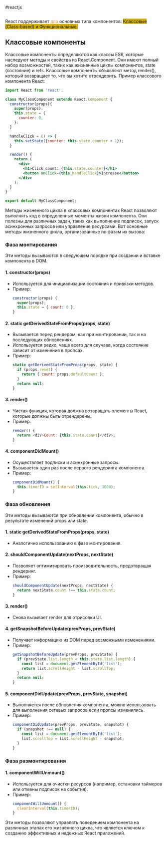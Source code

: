 #reactjs 
```table-of-contents
```
React поддерживает <font color="#f79646">два</font> основных типа компонентов: <span style="background:#d4b106">Классовые (Class-based) и Функциональные.</span>
## Классовые компоненты

Классовые компоненты определяются как классы ES6, которые наследуют методы и свойства из React.Component. Они имеют полный набор возможностей, таких как жизненные циклы компонентов, state (состояние) и refs. Классовые компоненты объявляют метод render(), который возвращает то, что вы хотите отрендерить. Пример классового компонента React:

``` jsx
import React from 'react';

class MyClassComponent extends React.Component {
  constructor(props){
    super(props);
    this.state = {
      counter: 0,
    };
  }

  handleClick = () => {
    this.setState({counter: this.state.counter + 1});
  }

  render() {
    return (
      <div>
        <h1>Click count: {this.state.counter}</h1>
        <button onClick={this.handleClick}>Increase</button>
      </div>
    );
  }
}

export default MyClassComponent;
```

Методы жизненного цикла в классовых компонентах React позволяют выполнять код в определенные моменты жизни компонента. Они полезны для различных задач, таких как выполнение подписок, запуск асинхронных запросов или управление ресурсами. Вот основные методы жизненного цикла, организованные по фазам их вызова:

### Фаза монтирования
Эти методы вызываются в следующем порядке при создании и вставке компонента в DOM.

#### 1. constructor(props)
   - Используется для инициализации состояния и привязки методов.
   - Пример:
     ```javascript
     constructor(props) {
       super(props);
       this.state = { count: 0 };
     }
     ```

#### 2. static getDerivedStateFromProps(props, state)
   - Вызывается перед рендером, как при монтировании, так и на последующих обновлениях. 
   - Используется редко, чаще всего для случаев, когда состояние зависит от изменения в пропсах.
   - Пример:
     ```javascript
     static getDerivedStateFromProps(props, state) {
       if (props.reset) {
         return { count: props.defaultCount };
       }
       return null;
     }
     ```

#### 3. render()
   - Чистая функция, которая должна возвращать элементы React, которые должны быть отрендерены.
   - Пример:
     ```javascript
     render() {
       return <div>Count: {this.state.count}</div>;
     }
     ```

#### 4. componentDidMount()
   - Осуществляет подписки и асинхронные запросы.
   - Вызывается один раз после первого рендеринга компонента.
   - Пример:
     ```javascript
     componentDidMount() {
       this.timerID = setInterval(this.tick, 1000);
     }
     ```

### Фаза обновления
Эти методы вызываются при обновлении компонента, обычно в результате изменений props или state.

#### 1. static getDerivedStateFromProps(props, state)
   - Аналогично использованию в фазе монтирования.

#### 2. shouldComponentUpdate(nextProps, nextState)
   - Позволяет оптимизировать производительность, предотвращая рендеринг.
   - Пример:
     ```javascript
     shouldComponentUpdate(nextProps, nextState) {
       return nextState.count !== this.state.count;
     }
     ```

#### 3. render()
   - Снова вызывает render для отрисовки UI.

#### 4. getSnapshotBeforeUpdate(prevProps, prevState)
   - Получает информацию из DOM перед возможными изменениями.
   - Пример:
     ```javascript
     getSnapshotBeforeUpdate(prevProps, prevState) {
       if (prevState.list.length < this.state.list.length) {
         const list = document.getElementById('list');
         return list.scrollHeight - list.scrollTop;
       }
       return null;
     }
     ```

#### 5. componentDidUpdate(prevProps, prevState, snapshot)
   - Выполняется после обновления компонента, можно использовать для выполнения сетевых запросов если пропсы изменились.
   - Пример:
     ```javascript
     componentDidUpdate(prevProps, prevState, snapshot) {
       if (snapshot !== null) {
         const list = document.getElementById('list');
         list.scrollTop = list.scrollHeight - snapshot;
       }
     }
     ```

### Фаза размонтирования
#### 1. componentWillUnmount()
   - Используется для очистки ресурсов (например, остановки таймеров или отмены подписок на события).
   - Пример:
     ```javascript
     componentWillUnmount() {
       clearInterval(this.timerID);
     }
     ```

Эти методы позволяют управлять поведением компонента на различных этапах его жизненного цикла, что является ключом к созданию эффективных и надежных React приложений.